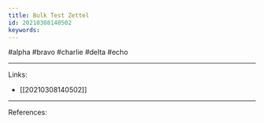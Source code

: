 ```yaml
---
title: Bulk Test Zettel
id: 20210308140502
keywords:
---
```

#alpha #bravo #charlie #delta #echo

---
Links:

- [[20210308140502]]

---
References:
